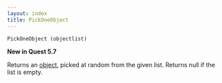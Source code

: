 ```yaml
---
layout: index
title: PickOneObject
---
```


    PickOneObject (objectlist)

**New in Quest 5.7**    

Returns an [object](../types/object.html), picked at random from the given list. Returns null if the list is empty.